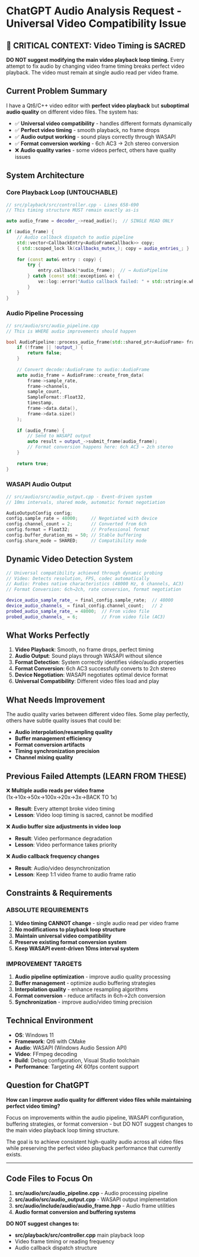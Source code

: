 # ChatGPT Audio Analysis Request - Universal Video Compatibility Issue

## 🚨 **CRITICAL CONTEXT: Video Timing is SACRED**

**DO NOT suggest modifying the main video playback loop timing.** Every attempt to fix audio by changing video frame timing breaks perfect video playback. The video must remain at single audio read per video frame.

## Current Problem Summary

I have a Qt6/C++ video editor with **perfect video playback** but **suboptimal audio quality** on different video files. The system has:

- ✅ **Universal video compatibility** - handles different formats dynamically
- ✅ **Perfect video timing** - smooth playback, no frame drops  
- ✅ **Audio output working** - sound plays correctly through WASAPI
- ✅ **Format conversion working** - 6ch AC3 → 2ch stereo conversion
- ❌ **Audio quality varies** - some videos perfect, others have quality issues

## System Architecture

### Core Playback Loop (UNTOUCHABLE)
```cpp
// src/playback/src/controller.cpp - Lines 658-690
// This timing structure MUST remain exactly as-is

auto audio_frame = decoder_->read_audio();  // SINGLE READ ONLY

if (audio_frame) {
    // Audio callback dispatch to audio pipeline
    std::vector<CallbackEntry<AudioFrameCallback>> copy;
    { std::scoped_lock lk(callbacks_mutex_); copy = audio_entries_; }
    
    for (const auto& entry : copy) {
        try {
            entry.callback(*audio_frame);  // → AudioPipeline
        } catch (const std::exception& e) {
            ve::log::error("Audio callback failed: " + std::string(e.what()));
        }
    }
}
```

### Audio Pipeline Processing
```cpp
// src/audio/src/audio_pipeline.cpp
// This is WHERE audio improvements should happen

bool AudioPipeline::process_audio_frame(std::shared_ptr<AudioFrame> frame) {
    if (!frame || !output_) {
        return false;
    }
    
    // Convert decode::AudioFrame to audio::AudioFrame
    auto audio_frame = AudioFrame::create_from_data(
        frame->sample_rate,
        frame->channels, 
        sample_count,
        SampleFormat::Float32,
        timestamp,
        frame->data.data(),
        frame->data.size()
    );
    
    if (audio_frame) {
        // Send to WASAPI output
        auto result = output_->submit_frame(audio_frame);
        // Format conversion happens here: 6ch AC3 → 2ch stereo
    }
    
    return true;
}
```

### WASAPI Audio Output
```cpp
// src/audio/src/audio_output.cpp - Event-driven system
// 10ms intervals, shared mode, automatic format negotiation

AudioOutputConfig config;
config.sample_rate = 48000;     // Negotiated with device
config.channel_count = 2;       // Converted from 6ch
config.format = Float32;        // Professional format
config.buffer_duration_ms = 50; // Stable buffering
config.share_mode = SHARED;     // Compatibility mode
```

## Dynamic Video Detection System
```cpp
// Universal compatibility achieved through dynamic probing
// Video: Detects resolution, FPS, codec automatically
// Audio: Probes native characteristics (48000 Hz, 6 channels, AC3)
// Format Conversion: 6ch→2ch, rate conversion, format negotiation

device_audio_sample_rate_ = final_config.sample_rate;  // 48000
device_audio_channels_ = final_config.channel_count;   // 2
probed_audio_sample_rate_ = 48000;  // From video file  
probed_audio_channels_ = 6;         // From video file (AC3)
```

## What Works Perfectly

1. **Video Playback**: Smooth, no frame drops, perfect timing
2. **Audio Output**: Sound plays through WASAPI without silence
3. **Format Detection**: System correctly identifies video/audio properties
4. **Format Conversion**: 6ch AC3 successfully converts to 2ch stereo
5. **Device Negotiation**: WASAPI negotiates optimal device format
6. **Universal Compatibility**: Different video files load and play

## What Needs Improvement

The audio quality varies between different video files. Some play perfectly, others have subtle quality issues that could be:

- **Audio interpolation/resampling quality**
- **Buffer management efficiency**  
- **Format conversion artifacts**
- **Timing synchronization precision**
- **Channel mixing quality**

## Previous Failed Attempts (LEARN FROM THESE)

❌ **Multiple audio reads per video frame** (1x→10x→50x→100x→20x→3x→BACK TO 1x)
- **Result**: Every attempt broke video timing
- **Lesson**: Video loop timing is sacred, cannot be modified

❌ **Audio buffer size adjustments in video loop**
- **Result**: Video performance degradation
- **Lesson**: Video performance takes priority

❌ **Audio callback frequency changes**  
- **Result**: Audio/video desynchronization
- **Lesson**: Keep 1:1 video frame to audio frame ratio

## Constraints & Requirements

### ABSOLUTE REQUIREMENTS
1. **Video timing CANNOT change** - single audio read per video frame
2. **No modifications to playback loop structure**
3. **Maintain universal video compatibility** 
4. **Preserve existing format conversion system**
5. **Keep WASAPI event-driven 10ms interval system**

### IMPROVEMENT TARGETS  
1. **Audio pipeline optimization** - improve audio quality processing
2. **Buffer management** - optimize audio buffering strategies
3. **Interpolation quality** - enhance resampling algorithms
4. **Format conversion** - reduce artifacts in 6ch→2ch conversion
5. **Synchronization** - improve audio/video timing precision

## Technical Environment

- **OS**: Windows 11 
- **Framework**: Qt6 with CMake
- **Audio**: WASAPI (Windows Audio Session API)
- **Video**: FFmpeg decoding
- **Build**: Debug configuration, Visual Studio toolchain
- **Performance**: Targeting 4K 60fps content support

## Question for ChatGPT

**How can I improve audio quality for different video files while maintaining perfect video timing?**

Focus on improvements within the audio pipeline, WASAPI configuration, buffering strategies, or format conversion - but DO NOT suggest changes to the main video playback loop timing structure.

The goal is to achieve consistent high-quality audio across all video files while preserving the perfect video playback performance that currently exists.

---

## Code Files to Focus On

1. **src/audio/src/audio_pipeline.cpp** - Audio processing pipeline  
2. **src/audio/src/audio_output.cpp** - WASAPI output implementation
3. **src/audio/include/audio/audio_frame.hpp** - Audio frame utilities
4. **Audio format conversion and buffering systems**

**DO NOT suggest changes to:**
- **src/playback/src/controller.cpp** main playback loop
- Video frame timing or reading frequency
- Audio callback dispatch structure